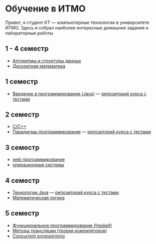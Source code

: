 # Обучение в ИТМО

Привет, я студент КТ — компьютерные технологии в университете ИТМО.
Здесь я собрал наиболее интересные домашние задания и лабораторные работы

## 1 - 4 семестр

* [Алгоритмы и структуры данных](algorithms-and-data-structures)
* [Дискретная математика](discrete-mathematics)

## 1 семестр

* [Введение в программирование (Java)](prog-intro) — [репозиторий курса с тестами](prog-intro-tests)

## 2 семестр

* [C/C++](C++)
* [Парадигмы программирования](prog-paradigms) — [репозиторий курса с тестами](prog-intro-tests)

## 3 семестр

* [web программирование](web-development)
* [операционные системы](operating-systems)

## 4 семестр

* [Технологии Java](java-advanced) — [репозиторий курса с тестами](java-advanced-tests)
* [Математическая логика](mathematical-logic)

## 5 семестр

* [Функциональное программирование (Haskell)](functional-programming-haskell)
* [Методы трансляции (теория компиляторов)](translaton-methods_compiler-theory)
* [Concurrent programming](concurrent-programming)
